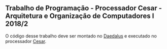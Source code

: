 ## Trabalho de Programação - Processador Cesar - Arquitetura e Organização de Computadores I 2018/2
O código desse trabalho deve ser montado no [Daedalus](http://www.inf.ufrgs.br/arq/wiki/doku.php?id=daedalus) e executado no processador [Cesar](http://www.inf.ufrgs.br/arq/wiki/doku.php?id=cesar).
